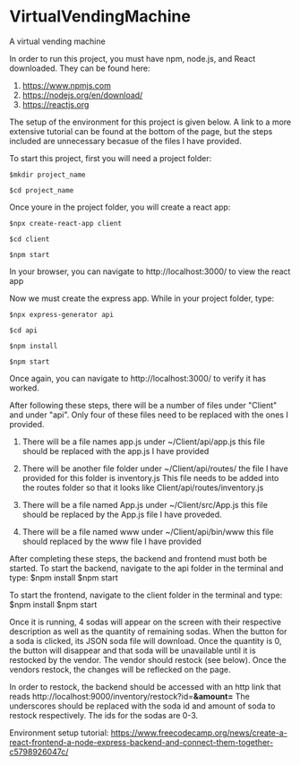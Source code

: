 # VirtualVendingMachine
A virtual vending machine

In order to run this project, you must have npm, node.js, and React downloaded. They can be found here:
1. https://www.npmjs.com
2. https://nodejs.org/en/download/
3. https://reactjs.org

The setup of the environment for this project is given below. A link to a more extensive tutorial can be found at the bottom of the page, but the steps included are unnecessary becasue of the files I have provided. 


To start this project, first you will need a project folder:


`$mkdir project_name`

`$cd project_name`


Once youre in the project folder, you will create a react app:

`$npx create-react-app client`

`$cd client`

`$npm start`

In your browser, you can navigate to http://localhost:3000/ to view the react app

Now we must create the express app. While in your project folder, type:

`$npx express-generator api`

`$cd api`

`$npm install`

`$npm start`

Once again, you can navigate to http://localhost:3000/ to verify it has worked. 

After following these steps, there will be a number of files under "Client" and under "api". Only four of these files need to be replaced with the ones I provided. 

1) There will be a file names app.js under ~/Client/api/app.js this file should be replaced with the app.js I have provided

2) There will be another file folder under ~/Client/api/routes/ the file I have provided for this folder is inventory.js 
   This file needs to be added into the routes folder so that it looks like Client/api/routes/inventory.js

3) There will be a file named App.js under ~/Client/src/App.js this file should be replaced by the App.js file I have proveded.

4) There will be a file named www under ~/Client/api/bin/www this file should replaced by the www file I have provided

After completing these steps, the backend and frontend must both be started. To start the backend, navigate to the api folder in the terminal and type:
$npm install
$npm start

To start the frontend, navigate to the client folder in the terminal and type:
$npm install
$npm start

Once it is running, 4 sodas will appear on the screen with their respective description as well as the quantity of remaining sodas. When the button for a soda is clicked, its JSON soda file will download. Once the quantity is 0, the button will disappear and that soda will be unavailable until it is restocked by the vendor. The vendor should restock (see below). Once the vendors restock, the changes will be reflecked on the page. 

In order to restock, the backend should be accessed with an http link that reads http://localhost:9000/inventory/restock?id=__&amount=__
The underscores should be replaced with the soda id and amount of soda to restock respectively. The ids for the sodas are 0-3.


Environment setup tutorial:
https://www.freecodecamp.org/news/create-a-react-frontend-a-node-express-backend-and-connect-them-together-c5798926047c/

